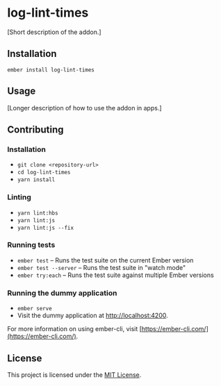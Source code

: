 log-lint-times
==============================================================================

[Short description of the addon.]

Installation
------------------------------------------------------------------------------

```
ember install log-lint-times
```


Usage
------------------------------------------------------------------------------

[Longer description of how to use the addon in apps.]


Contributing
------------------------------------------------------------------------------

### Installation

* `git clone <repository-url>`
* `cd log-lint-times`
* `yarn install`

### Linting

* `yarn lint:hbs`
* `yarn lint:js`
* `yarn lint:js --fix`

### Running tests

* `ember test` – Runs the test suite on the current Ember version
* `ember test --server` – Runs the test suite in "watch mode"
* `ember try:each` – Runs the test suite against multiple Ember versions

### Running the dummy application

* `ember serve`
* Visit the dummy application at [http://localhost:4200](http://localhost:4200).

For more information on using ember-cli, visit [https://ember-cli.com/](https://ember-cli.com/).

License
------------------------------------------------------------------------------

This project is licensed under the [MIT License](LICENSE.md).
